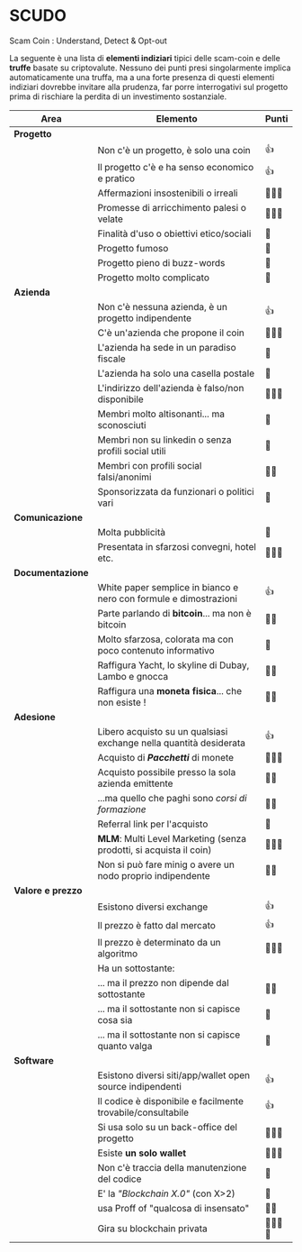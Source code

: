 # SCUDO
Scam Coin : Understand, Detect & Opt-out

La seguente è una lista di **elementi indiziari** tipici delle scam-coin e delle **truffe** basate su criptovalute. Nessuno dei punti presi singolarmente implica automaticamente una truffa, ma a una forte presenza di questi elementi indiziari dovrebbe invitare alla prudenza, far porre interrogativi sul progetto prima di rischiare la perdita di un investimento sostanziale.



| Area | Elemento  | Punti |
|--------------------|------------------------------------------------------------------|-------------------------|
|**Progetto**            | | |
|   |Non c'è un progetto, è solo una coin |:+1:|
|   |Il progetto c'è e ha senso economico e pratico |:+1:|
|   |Affermazioni insostenibili o irreali                          | :shit::shit::shit: |  
|   |Promesse di arricchimento palesi o velate                     | :shit::shit::shit: | 
|   |Finalità d'uso o obiettivi etico/sociali                      |:shit:|
|   |Progetto fumoso |:shit:|
|   |Progetto pieno di buzz-words |:shit:|
|   |Progetto molto complicato |:shit:|
|**Azienda**             | | |
|   |Non c'è nessuna azienda, è un progetto indipendente           |:+1:|
|   |C'è un'azienda che propone il coin                            |:shit::shit::shit:|
|   |L'azienda ha sede in un paradiso fiscale                      |:shit:|
|   |L'azienda ha solo una casella postale                         |:shit:|
|   |L'indirizzo dell'azienda è falso/non disponibile              |:shit::shit::shit:|
|   |Membri molto altisonanti... ma sconosciuti |:shit:|
|   |Membri non su linkedin o senza profili social utili|:shit:|
|   |Membri con profili social falsi/anonimi |:shit::shit:|
|   |Sponsorizzata da funzionari o politici vari |:shit:|
|**Comunicazione**       | | |
|   |Molta pubblicità                                              |:shit:|
|   |Presentata in sfarzosi convegni, hotel etc. |:shit::shit::shit:|
|**Documentazione**      | | |
|   |White paper semplice in bianco e nero con formule e dimostrazioni |:+1:|
|   |Parte parlando di **bitcoin**... ma non è bitcoin|:shit::shit:|
|   |Molto sfarzosa, colorata ma con poco contenuto informativo |:shit:|
|   |Raffigura Yacht, lo skyline di Dubay, Lambo e gnocca |:shit::shit:|
|   |Raffigura una **moneta fisica**... che non esiste ! |:shit::shit:|
|**Adesione**            | | |
|   |Libero acquisto su un qualsiasi exchange nella quantità desiderata |:+1:|
|   |Acquisto di ***Pacchetti*** di monete                              |:shit::shit::shit:|
|   |Acquisto possibile presso la sola azienda emittente                |:shit::shit:|
|   |...ma quello che paghi sono *corsi di formazione*  |:shit::shit:|
|   |Referral link per l'acquisto                                       |:shit:|
|   |**MLM**: Multi Level Marketing (senza prodotti, si acquista il coin)  |:shit::shit::shit:|
|   |Non si può fare minig o avere un nodo proprio indipendente |:shit::shit:|
|**Valore e prezzo**              | | |
|   |Esistono diversi exchange |:+1:|
|   |Il prezzo è fatto dal mercato|:+1:|
|   |Il prezzo è determinato da un algoritmo |:shit::shit::shit:|
|   |Ha un sottostante:  | |
|   |... ma il prezzo non dipende dal sottostante |:shit::shit:|
|   |... ma il sottostante non si capisce cosa sia |:shit:|
|   |... ma il sottostante non si capisce quanto valga |:shit:|
|**Software**                 | | |
|   |Esistono diversi siti/app/wallet open source indipendenti |:+1:|
|   |Il codice è disponibile e facilmente trovabile/consultabile |:+1:|
|   |Si usa solo su un back-office del progetto |:shit::shit::shit:|
|   |Esiste **un solo wallet**  |:shit::shit::shit:|
|   |Non c'è traccia della manutenzione del codice |:shit:|
|   |E' la *"Blockchain X.0"* (con X>2) |:shit:|
|   |usa Proff of "qualcosa di insensato" |:shit::shit:|
|   |Gira su blockchain privata |:shit::shit::shit::shit:|
